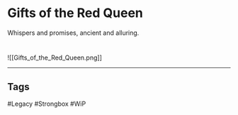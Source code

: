 # Gifts of the Red Queen
Whispers and promises, ancient and alluring.

#
![[Gifts_of_the_Red_Queen.png]]

---
## Tags
#Legacy
#Strongbox
#WiP